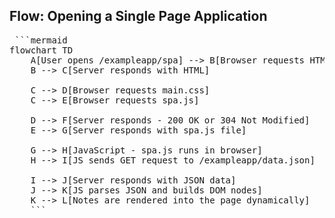 ## Flow: Opening a Single Page Application 
<pre> ```mermaid
flowchart TD
    A[User opens /exampleapp/spa] --> B[Browser requests HTML page]
    B --> C[Server responds with HTML]

    C --> D[Browser requests main.css]
    C --> E[Browser requests spa.js]

    D --> F[Server responds - 200 OK or 304 Not Modified]
    E --> G[Server responds with spa.js file]

    G --> H[JavaScript - spa.js runs in browser]
    H --> I[JS sends GET request to /exampleapp/data.json]

    I --> J[Server responds with JSON data]
    J --> K[JS parses JSON and builds DOM nodes]
    K --> L[Notes are rendered into the page dynamically]
    ``` </pre>